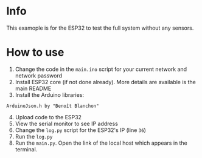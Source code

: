 # Info
This examople is for the ESP32 to test the full system without any sensors.

# How to use
1. Change the code in the ```main.ino``` script for your current network and network password
2. Install ESP32 core (if not done already). More details are available is the main README
3. Install the Arduino libraries:
```
ArduinoJson.h by "Benoît Blanchon"
```
4. Upload code to the ESP32
5. View the serial monitor to see IP address
6. Change the ```log.py``` script for the ESP32's IP (line ```36```)
7. Run the ```log.py```
8. Run the ```main.py```. Open the link of the local host which appears in the terminal.